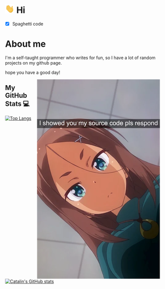 # <img src="https://raw.githubusercontent.com/ABSphreak/ABSphreak/master/gifs/Hi.gif" width="30px"> Hi

- [x] Spaghetti code

# About me

I'm a self-taught programmer who writes for fun, so I have a lot of random projects on my github page.

hope you have a good day!

<p align="right"><a href="https://github.com/anuraghazra/github-readme-stats">
  <img align="right" src="https://raw.githubusercontent.com/jinx420/jinx420/main/misc/pls.png" widht="150px">
</a></p>


## My GitHub Stats 💻

[![Top Langs](https://github-readme-stats.vercel.app/api/top-langs/?username=jinx420&hide=java,html,css&theme=dracula)](https://github.com/anuraghazra/github-readme-stats)

[![Catalin's GitHub stats](https://github-readme-stats.vercel.app/api?username=jinx420&theme=dracula)](https://github.com/anuraghazra/github-readme-stats)
